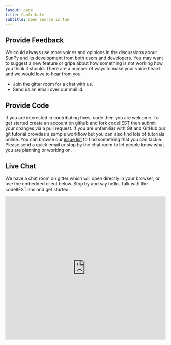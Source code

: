 ```yaml
---
layout: page
title: Contribute
subtitle: Open Source is fun
---
```



## Provide Feedback

We could always use more voices and opinions in the discussions about SunPy and its development from both users and developers. 
You may want to suggest a new feature or gripe about how something is not working how you think it should. 
There are a number of ways to make your voice heard and we would love to hear from you.
* Join the gitter room for a chat with us.
* Send us an email over our mail id.


## Provide Code

If you are interested in contributing fixes, code then you are welcome.
To get started create an account on github and fork codeIIEST then submit your changes via a pull request.
If you are unfamiliar with Git and GitHub our git tutorial provides a sample workflow but you can also find lots of tutorials online.
 You can browse our [issue list](https://github.com/codeIIEST/Algorithms/issues)  to find something that you can tackle. 
 Please send a quick email or stop by the chat room to let people know what you are planning or working on.


## Live Chat

We have a chat room on gitter which will open directly in your browser, or use the embedded client below.
Stop by and say hello. Talk with the codeIIESTians and get started.

<iframe src="https://gitter.im/codeIIEST" style="border:0; width:100%; height:450px;"></iframe>
